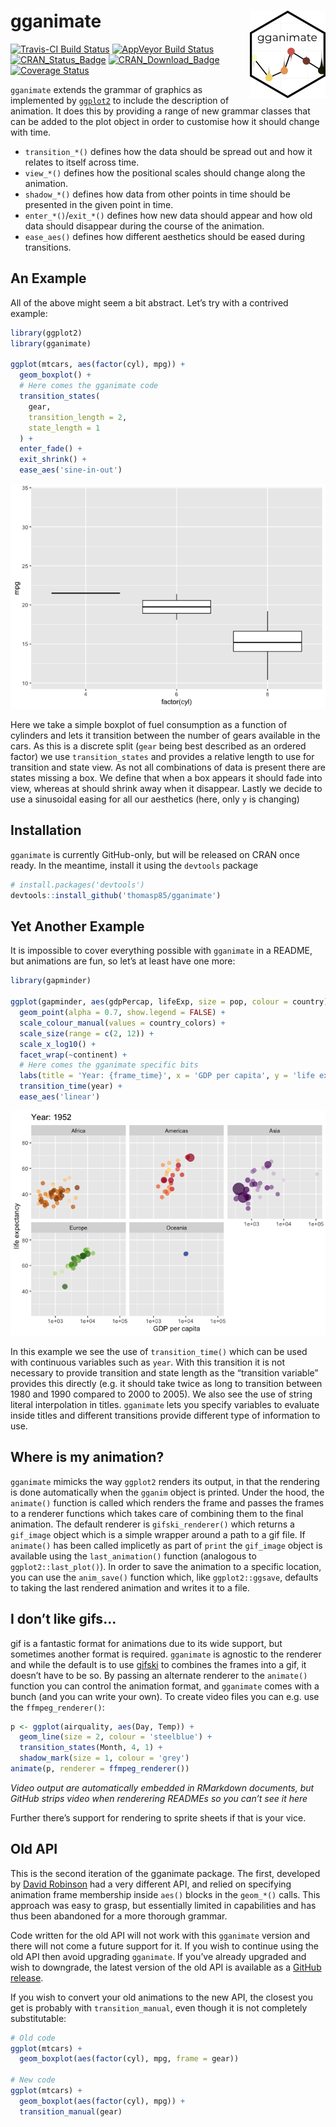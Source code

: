 
<!-- README.md is generated from README.Rmd. Please edit that file -->

# gganimate <img src="man/figures/logo.png" align="right" />

[![Travis-CI Build
Status](https://travis-ci.org/thomasp85/gganimate.svg?branch=master)](https://travis-ci.org/thomasp85/gganimate)
[![AppVeyor Build
Status](https://ci.appveyor.com/api/projects/status/github/thomasp85/gganimate?branch=master&svg=true)](https://ci.appveyor.com/project/thomasp85/gganimate)
[![CRAN\_Status\_Badge](http://www.r-pkg.org/badges/version-ago/gganimate)](https://cran.r-project.org/package=gganimate)
[![CRAN\_Download\_Badge](http://cranlogs.r-pkg.org/badges/gganimate)](https://cran.r-project.org/package=gganimate)
[![Coverage
Status](https://img.shields.io/codecov/c/github/thomasp85/gganimate/master.svg)](https://codecov.io/github/thomasp85/gganimate?branch=master)

`gganimate` extends the grammar of graphics as implemented by
[`ggplot2`](https://github.com/tidyverse/ggplot2) to include the
description of animation. It does this by providing a range of new
grammar classes that can be added to the plot object in order to
customise how it should change with time.

  - `transition_*()` defines how the data should be spread out and how
    it relates to itself across time.
  - `view_*()` defines how the positional scales should change along the
    animation.
  - `shadow_*()` defines how data from other points in time should be
    presented in the given point in time.
  - `enter_*()`/`exit_*()` defines how new data should appear and how
    old data should disappear during the course of the animation.
  - `ease_aes()` defines how different aesthetics should be eased during
    transitions.

## An Example

All of the above might seem a bit abstract. Let’s try with a contrived
example:

``` r
library(ggplot2)
library(gganimate)

ggplot(mtcars, aes(factor(cyl), mpg)) + 
  geom_boxplot() + 
  # Here comes the gganimate code
  transition_states(
    gear,
    transition_length = 2,
    state_length = 1
  ) +
  enter_fade() + 
  exit_shrink() +
  ease_aes('sine-in-out')
```

![](man/figures/README-unnamed-chunk-2-1.gif)<!-- -->

Here we take a simple boxplot of fuel consumption as a function of
cylinders and lets it transition between the number of gears available
in the cars. As this is a discrete split (`gear` being best described as
an ordered factor) we use `transition_states` and provides a relative
length to use for transition and state view. As not all combinations of
data is present there are states missing a box. We define that when a
box appears it should fade into view, whereas at should shrink away when
it disappear. Lastly we decide to use a sinusoidal easing for all our
aesthetics (here, only `y` is changing)

## Installation

`gganimate` is currently GitHub-only, but will be released on CRAN once
ready. In the meantime, install it using the `devtools` package

``` r
# install.packages('devtools')
devtools::install_github('thomasp85/gganimate')
```

## Yet Another Example

It is impossible to cover everything possible with `gganimate` in a
README, but animations are fun, so let’s at least have one more:

``` r
library(gapminder)

ggplot(gapminder, aes(gdpPercap, lifeExp, size = pop, colour = country)) +
  geom_point(alpha = 0.7, show.legend = FALSE) +
  scale_colour_manual(values = country_colors) +
  scale_size(range = c(2, 12)) +
  scale_x_log10() +
  facet_wrap(~continent) +
  # Here comes the gganimate specific bits
  labs(title = 'Year: {frame_time}', x = 'GDP per capita', y = 'life expectancy') +
  transition_time(year) +
  ease_aes('linear')
```

![](man/figures/README-unnamed-chunk-4-1.gif)<!-- -->

In this example we see the use of `transition_time()` which can be used
with continuous variables such as `year`. With this transition it is not
necessary to provide transition and state length as the “transition
variable” provides this directly (e.g. it should take twice as long to
transition between 1980 and 1990 compared to 2000 to 2005). We also see
the use of string literal interpolation in titles. `gganimate` lets you
specify variables to evaluate inside titles and different transitions
provide different type of information to use.

## Where is my animation?

`gganimate` mimicks the way `ggplot2` renders its output, in that the
rendering is done automatically when the `gganim` object is printed.
Under the hood, the `animate()` function is called which renders the
frame and passes the frames to a renderer functions which takes care of
combining them to the final animation. The default renderer is
`gifski_renderer()` which returns a `gif_image` object which is a simple
wrapper around a path to a gif file. If `animate()` has been called
implicetly as part of `print` the `gif_image` object is available using
the `last_animation()` function (analogous to `ggplot2::last_plot()`).
In order to save the animation to a specific location, you can use the
`anim_save()` function which, like `ggplot2::ggsave`, defaults to taking
the last rendered animation and writes it to a file.

## I don’t like gifs…

gif is a fantastic format for animations due to its wide support, but
sometimes another format is required. `gganimate` is agnostic to the
renderer and while the default is to use
[gifski](https://github.com/r-rust/gifski) to combines the frames into a
gif, it doesn’t have to be so. By passing an alternate renderer to the
`animate()` function you can control the animation format, and
`gganimate` comes with a bunch (and you can write your own). To create
video files you can e.g. use the `ffmpeg_renderer()`:

``` r
p <- ggplot(airquality, aes(Day, Temp)) + 
  geom_line(size = 2, colour = 'steelblue') + 
  transition_states(Month, 4, 1) + 
  shadow_mark(size = 1, colour = 'grey')
animate(p, renderer = ffmpeg_renderer())
```

*Video output are automatically embedded in RMarkdown documents, but
GitHub strips video when renderering READMEs so you can’t see it here*

Further there’s support for rendering to sprite sheets if that is your
vice.

## Old API

This is the second iteration of the gganimate package. The first,
developed by [David Robinson](https://github.com/dgrtwo) had a very
different API, and relied on specifying animation frame membership
inside `aes()` blocks in the `geom_*()` calls. This approach was easy to
grasp, but essentially limited in capabilities and has thus been
abandoned for a more thorough grammar.

Code written for the old API will not work with this `gganimate` version
and there will not come a future support for it. If you wish to continue
using the old API then avoid upgrading `gganimate`. If you’ve already
upgraded and wish to downgrade, the latest version of the old API is
available as a [GitHub
release](https://github.com/thomasp85/gganimate/releases/tag/v0.1.1).

If you wish to convert your old animations to the new API, the closest
you get is probably with `transition_manual`, even though it is not
completely substitutable:

``` r
# Old code
ggplot(mtcars) + 
  geom_boxplot(aes(factor(cyl), mpg, frame = gear))

# New code
ggplot(mtcars) + 
  geom_boxplot(aes(factor(cyl), mpg)) + 
  transition_manual(gear)
```
